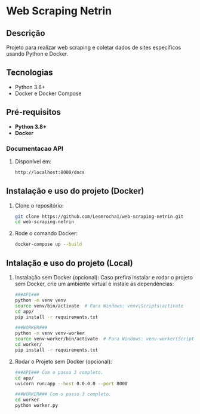 # Web Scraping Netrin

## Descrição
Projeto para realizar web scraping e coletar dados de sites específicos usando Python e Docker.

## Tecnologias
- Python 3.8+
- Docker e Docker Compose

## Pré-requisitos
- **Python 3.8+**
- **Docker**

### Documentacao API
1. Disponível em:
    ```bash
    http://localhost:8000/docs

## Instalação e uso do projeto (Docker)
1. Clone o repositório:
   ```bash
   git clone https://github.com/Leomrocha1/web-scraping-netrin.git
   cd web-scraping-netrin

2. Rode o comando Docker:
    ```bash
    docker-compose up --build

## Intalação e uso do projeto (Local)
1. Instalação sem Docker (opcional): Caso prefira instalar e rodar o projeto sem Docker, crie um ambiente virtual e instale as dependências:
    ```bash
    ###API###
    python -m venv venv
    source venv/bin/activate  # Para Windows: venv\Scripts\activate
    cd app/
    pip install -r requirements.txt

    ###WORKER###
    python -m venv venv-worker
    source venv-worker/bin/activate  # Para Windows: venv-worker\Scripts\activate
    cd worker/
    pip install -r requirements.txt

1. Rodar o Projeto sem Docker (opcional):
    ```bash
    ###API### Com o passo 3 completo.
    cd app/
    uvicorn run:app --host 0.0.0.0 --port 8000

    ###WORKER### Com o passo 3 completo.
    cd worker
    python worker.py
